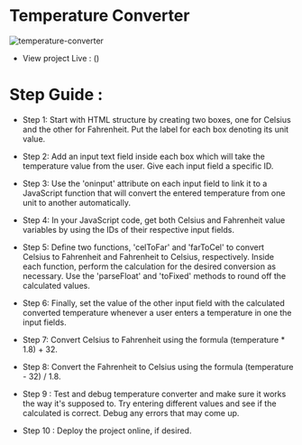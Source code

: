 # Temperature Converter

![temperature-converter]()

- View project Live : ()

# Step Guide :

- Step 1: Start with HTML structure by creating two boxes, one for Celsius and the other for Fahrenheit. Put the label for each box denoting its unit value.

- Step 2: Add an input text field inside each box which will take the temperature value from the user. Give each input field a specific ID.

- Step 3: Use the 'oninput' attribute on each input field to link it to a JavaScript function that will convert the entered temperature from one unit to another automatically.

- Step 4: In your JavaScript code, get both Celsius and Fahrenheit value variables by using the IDs of their respective input fields.

- Step 5: Define two functions, 'celToFar' and 'farToCel' to convert Celsius to Fahrenheit and Fahrenheit to Celsius, respectively. Inside each function, perform the calculation for the desired conversion as necessary. Use the 'parseFloat' and 'toFixed' methods to round off the calculated values.

- Step 6: Finally, set the value of the other input field with the calculated converted temperature whenever a user enters a temperature in one the input fields.

- Step 7: Convert Celsius to Fahrenheit using the formula (temperature \* 1.8) + 32.

- Step 8: Convert the Fahrenheit to Celsius using the formula (temperature - 32) / 1.8.

- Step 9 : Test and debug temperature converter and make sure it works the way it's supposed to. Try entering different values and see if the calculated is correct. Debug any errors that may come up.

- Step 10 : Deploy the project online, if desired.
